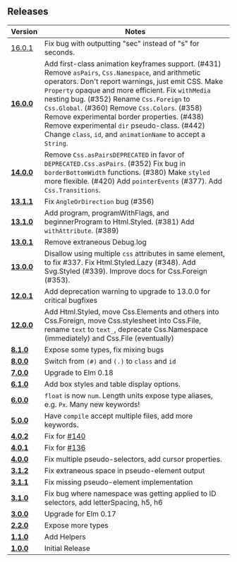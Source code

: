 ## Releases
| Version | Notes |
| ------- | ----- |
| [16.0.1](https://github.com/rtfeldman/elm-css/tree/16.0.1) | Fix bug with outputting "sec" instead of "s" for seconds.
| [**16.0.0**](https://github.com/rtfeldman/elm-css/tree/16.0.0) | Add first-class animation keyframes support. (#431) Remove `asPairs`, `Css.Namespace`, and arithmetic operators. Don't report warnings, just emit CSS. Make `Property` opaque and more efficient. Fix `withMedia` nesting bug. (#352) Rename `Css.Foreign` to `Css.Global`. (#360) Remove `Css.Colors`. (#358) Remove experimental border properties. (#438) Remove experimental `dir` pseudo-class. (#442) Change `class`, `id`, and `animationName` to accept a `String`.
| [**14.0.0**](https://github.com/rtfeldman/elm-css/tree/14.0.0) | Remove `Css.asPairsDEPRECATED` in favor of `DEPRECATED.Css.asPairs`. (#352) Fix bug in `borderBottomWidth` functions. (#380) Make `styled` more flexible. (#420) Add `pointerEvents` (#377). Add `Css.Transitions`.
| [**13.1.1**](https://github.com/rtfeldman/elm-css/tree/13.1.1) | Fix `AngleOrDirection` bug (#356)
| [**13.1.0**](https://github.com/rtfeldman/elm-css/tree/13.1.0) | Add program, programWithFlags, and beginnerProgram to Html.Styled. (#381) Add `withAttribute`. (#389)
| [**13.0.1**](https://github.com/rtfeldman/elm-css/tree/13.0.1) | Remove extraneous Debug.log
| [**13.0.0**](https://github.com/rtfeldman/elm-css/tree/13.0.0) | Disallow using multiple `css` attributes in same element, to fix #337. Fix Html.Styled.Lazy (#348). Add Svg.Styled (#339). Improve docs for Css.Foreign (#353).
| [**12.0.1**](https://github.com/rtfeldman/elm-css/tree/12.0.1) | Add deprecation warning to upgrade to 13.0.0 for critical bugfixes
| [**12.0.0**](https://github.com/rtfeldman/elm-css/tree/12.0.0) | Add Html.Styled, move Css.Elements and others into Css.Foreign, move Css.stylesheet into Css.File, rename `text` to `text_`, deprecate Css.Namespace (immediately) and Css.File (eventually)
| [**8.1.0**](https://github.com/rtfeldman/elm-css/tree/8.1.0) | Expose some types, fix mixing bugs
| [**8.0.0**](https://github.com/rtfeldman/elm-css/tree/8.0.0) | Switch from `(#)` and `(.)` to `class` and `id`
| [**7.0.0**](https://github.com/rtfeldman/elm-css/tree/7.0.0) | Upgrade to Elm 0.18
| [**6.1.0**](https://github.com/rtfeldman/elm-css/tree/6.1.0) | Add box styles and table display options.
| [**6.0.0**](https://github.com/rtfeldman/elm-css/tree/6.0.0) | `float` is now `num`. Length units expose type aliases, e.g. `Px`. Many new keywords!
| [**5.0.0**](https://github.com/rtfeldman/elm-css/tree/5.0.0) | Have `compile` accept multiple files, add more keywords.
| [**4.0.2**](https://github.com/rtfeldman/elm-css/tree/4.0.2) | Fix for [#140](https://github.com/rtfeldman/elm-css/issues/140)
| [**4.0.1**](https://github.com/rtfeldman/elm-css/tree/4.0.1) | Fix for [#136](https://github.com/rtfeldman/elm-css/issues/136)
| [**4.0.0**](https://github.com/rtfeldman/elm-css/tree/4.0.0) | Fix multiple pseudo-selectors, add cursor properties.
| [**3.1.2**](https://github.com/rtfeldman/elm-css/tree/3.1.2) | Fix extraneous space in pseudo-element output
| [**3.1.1**](https://github.com/rtfeldman/elm-css/tree/3.1.1) | Fix missing pseudo-element implementation
| [**3.1.0**](https://github.com/rtfeldman/elm-css/tree/3.1.0) | Fix bug where namespace was getting applied to ID selectors, add letterSpacing, h5, h6
| [**3.0.0**](https://github.com/rtfeldman/elm-css/tree/3.0.0) | Upgrade for Elm 0.17
| [**2.2.0**](https://github.com/rtfeldman/elm-css/tree/2.2.0) | Expose more types
| [**1.1.0**](https://github.com/rtfeldman/elm-css/tree/1.1.0) | Add Helpers
| [**1.0.0**](https://github.com/rtfeldman/elm-css/tree/1.0.0) | Initial Release
